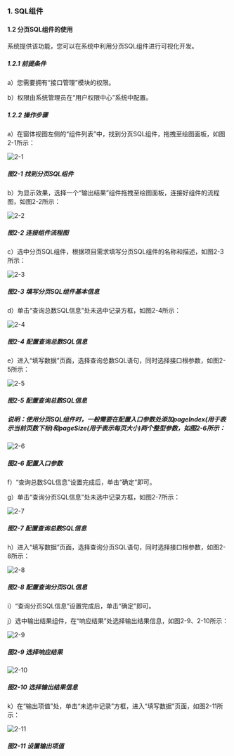 ### 1. SQL组件

#### 1.2 分页SQL组件的使用

系统提供该功能，您可以在系统中利用分页SQL组件进行可视化开发。

##### 1.2.1 前提条件

a）您需要拥有“接口管理”模块的权限。

b）权限由系统管理员在“用户权限中心”系统中配置。

##### 1.2.2 操作步骤

a）在窗体视图左侧的“组件列表”中，找到分页SQL组件，拖拽至绘图面板，如图2-1所示：

![2-1](https://www.feisuanyz.com/fsimage/zc-image/cz_22_2_3_03.png)

##### 图2-1 找到分页SQL组件

b）为显示效果，选择一个“输出结果”组件拖拽至绘图面板，连接好组件的流程图，如图2-2所示：

![2-2](https://www.feisuanyz.com/fsimage/zc-image/cz_22_2_3_04.png)

##### 图2-2 连接组件流程图

c）选中分页SQL组件，根据项目需求填写分页SQL组件的名称和描述，如图2-3所示：

![2-3](https://www.feisuanyz.com/fsimage/zc-image/cz_22_2_3_05.png)

##### 图2-3 填写分页SQL组件基本信息

d）单击“查询总数SQL信息”处未选中记录方框，如图2-4所示：

![2-4](https://www.feisuanyz.com/fsimage/zc-image/cz_22_2_3_06.png)

##### 图2-4 配置查询总数SQL信息

e）进入“填写数据”页面，选择查询总数SQL语句，同时选择接口根参数，如图2-5所示：

![2-5](https://www.feisuanyz.com/fsimage/zc-image/cz_22_2_3_07.png)

##### 图2-5 配置查询总数SQL信息

##### 说明：使用分页SQL组件时，一般需要在配置入口参数处添加pageIndex(用于表示当前页数下标)和pageSize(用于表示每页大小)两个整型参数，如图2-6所示：

![2-6](https://www.feisuanyz.com/fsimage/zc-image/cz_22_2_3_01.png)

##### 图2-6 配置入口参数

f）“查询总数SQL信息”设置完成后，单击“确定”即可。

g）单击“查询分页SQL信息”处未选中记录方框，如图2-7所示：

![2-7](https://www.feisuanyz.com/fsimage/zc-image/cz_22_2_3_08.png)

##### 图2-7 配置查询总数SQL信息

h）进入“填写数据”页面，选择查询分页SQL语句，同时选择接口根参数，如图2-8所示：

![2-8](https://www.feisuanyz.com/fsimage/zc-image/cz_22_2_3_09.png)

##### 图2-8 配置查询分页SQL信息

i）“查询分页SQL信息”设置完成后，单击“确定”即可。

j）选中输出结果组件，在“响应结果”处选择输出结果信息，如图2-9、2-10所示：

![2-9](https://www.feisuanyz.com/fsimage/zc-image/cz_22_2_3_10.png)

##### 图2-9 选择响应结果

![2-10](https://www.feisuanyz.com/fsimage/zc-image/cz_22_2_3_11.png)

##### 图2-10 选择输出结果信息

k）在“输出项值”处，单击“未选中记录”方框，进入“填写数据”页面，如图2-11所示：

![2-11](https://www.feisuanyz.com/fsimage/zc-image/cz_22_2_3_12.png)

##### 图2-11 设置输出项值

